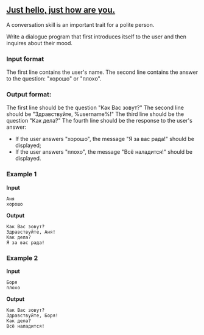 ## [Just hello, just how are you.](../../../solutions/2.2/22_a.py)

A conversation skill is an important trait for a polite person.

Write a dialogue program that first introduces itself to the user and then inquires about their mood.

### Input format

The first line contains the user's name.
The second line contains the answer to the question: "хорошо" or "плохо".

### Output format:

The first line should be the question "Как Вас зовут?"
The second line should be "Здравствуйте, %username%!"
The third line should be the question "Как дела?"
The fourth line should be the response to the user's answer:

- If the user answers "хорошо", the message "Я за вас рада!" should be displayed;
- If the user answers "плохо", the message "Всё наладится!" should be displayed.

### Example 1

**Input**
```plaintext
Аня
хорошо
```

**Output**
```plaintext
Как Вас зовут?
Здравствуйте, Аня!
Как дела?
Я за вас рада!
```

### Example 2

**Input**
```plaintext
Боря
плохо
```

**Output**
```plaintext
Как Вас зовут?
Здравствуйте, Боря!
Как дела?
Всё наладится!
```